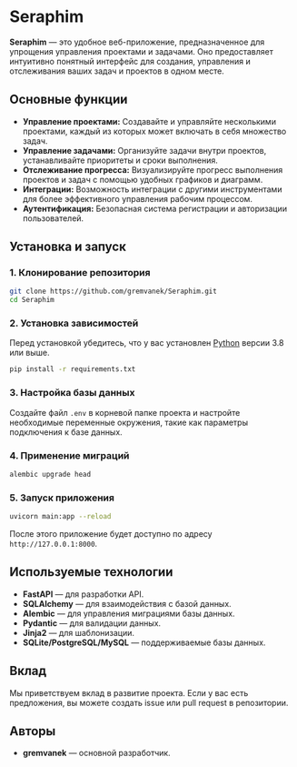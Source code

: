 
# Seraphim

**Seraphim** — это удобное веб-приложение, предназначенное для упрощения управления проектами и задачами. Оно предоставляет интуитивно понятный интерфейс для создания, управления и отслеживания ваших задач и проектов в одном месте.

## Основные функции

- **Управление проектами:** Создавайте и управляйте несколькими проектами, каждый из которых может включать в себя множество задач.
- **Управление задачами:** Организуйте задачи внутри проектов, устанавливайте приоритеты и сроки выполнения.
- **Отслеживание прогресса:** Визуализируйте прогресс выполнения проектов и задач с помощью удобных графиков и диаграмм.
- **Интеграции:** Возможность интеграции с другими инструментами для более эффективного управления рабочим процессом.
- **Аутентификация:** Безопасная система регистрации и авторизации пользователей.

## Установка и запуск

### 1. Клонирование репозитория

```bash
git clone https://github.com/gremvanek/Seraphim.git
cd Seraphim
```

### 2. Установка зависимостей

Перед установкой убедитесь, что у вас установлен [Python](https://www.python.org/) версии 3.8 или выше.

```bash
pip install -r requirements.txt
```

### 3. Настройка базы данных

Создайте файл `.env` в корневой папке проекта и настройте необходимые переменные окружения, такие как параметры подключения к базе данных.

### 4. Применение миграций

```bash
alembic upgrade head
```

### 5. Запуск приложения

```bash
uvicorn main:app --reload
```

После этого приложение будет доступно по адресу `http://127.0.0.1:8000`.

## Используемые технологии

- **FastAPI** — для разработки API.
- **SQLAlchemy** — для взаимодействия с базой данных.
- **Alembic** — для управления миграциями базы данных.
- **Pydantic** — для валидации данных.
- **Jinja2** — для шаблонизации.
- **SQLite/PostgreSQL/MySQL** — поддерживаемые базы данных.

## Вклад

Мы приветствуем вклад в развитие проекта. Если у вас есть предложения, вы можете создать issue или pull request в репозитории.

## Авторы

- **gremvanek** — основной разработчик.


